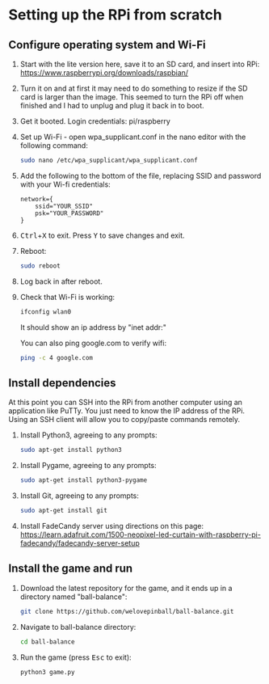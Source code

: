 # Setting up the RPi from scratch

## Configure operating system and Wi-Fi

1. Start with the lite version here, save it to an SD card, and insert into RPi:
https://www.raspberrypi.org/downloads/raspbian/

2. Turn it on and at first it may need to do something to resize if the SD card is larger than the image. This seemed to turn the RPi off when finished and I had to unplug and plug it back in to boot.

3. Get it booted. Login credentials: pi/raspberry

4. Set up Wi-Fi - open wpa_supplicant.conf in the nano editor with the following command:
   ```sh
   sudo nano /etc/wpa_supplicant/wpa_supplicant.conf
   ```

5. Add the following to the bottom of the file, replacing SSID and password with your Wi-fi credentials:
   ```
   network={
       ssid="YOUR_SSID"
       psk="YOUR_PASSWORD"
   }
   ```
6. <kbd>Ctrl</kbd>+<kbd>X</kbd> to exit. Press <kbd>Y</kbd> to save changes and exit.

7. Reboot:
   ```sh
   sudo reboot
   ```
8. Log back in after reboot.

9. Check that Wi-Fi is working:
   ```sh
   ifconfig wlan0
   ```
   It should show an ip address by "inet addr:"

   You can also ping google.com to verify wifi:
   ```sh
   ping -c 4 google.com
   ```

## Install dependencies

At this point you can SSH into the RPi from another computer using an application like PuTTy.  You just need to know the IP address of the RPi.  Using an SSH client will allow you to copy/paste commands remotely.

1. Install Python3, agreeing to any prompts:
   ```sh
   sudo apt-get install python3
   ```

2. Install Pygame, agreeing to any prompts:
   ```sh
   sudo apt-get install python3-pygame
   ```

3. Install Git, agreeing to any prompts:
   ```sh
   sudo apt-get install git
   ```

4. Install FadeCandy server using directions on this page:
   https://learn.adafruit.com/1500-neopixel-led-curtain-with-raspberry-pi-fadecandy/fadecandy-server-setup

## Install the game and run

1. Download the latest repository for the game, and it ends up in a directory named "ball-balance":
   ```sh
   git clone https://github.com/welovepinball/ball-balance.git
   ```

2. Navigate to ball-balance directory:
   ```sh
   cd ball-balance
   ```

3. Run the game (press <kbd>Esc</kbd> to exit):
   ```sh
   python3 game.py 
   ```
